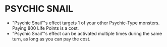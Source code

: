 # PSYCHIC SNAIL

*   "Psychic Snail"'s effect targets 1 of your other Psychic-Type monsters. Paying 800 Life Points is a cost.
*   "Psychic Snail"'s effect can be activated multiple times during the same turn, as long as you can pay the cost.
